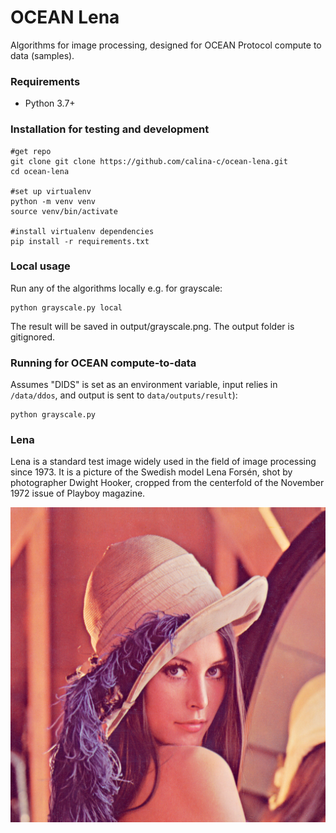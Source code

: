 # OCEAN Lena
Algorithms for image processing, designed for OCEAN Protocol compute to data (samples).

### Requirements

- Python 3.7+

### Installation for testing and development
```
#get repo
git clone git clone https://github.com/calina-c/ocean-lena.git
cd ocean-lena

#set up virtualenv
python -m venv venv
source venv/bin/activate

#install virtualenv dependencies
pip install -r requirements.txt
```

### Local usage
Run any of the algorithms locally e.g. for grayscale:

```console
python grayscale.py local
```

The result will be saved in output/grayscale.png. The output folder is gitignored.


### Running for OCEAN compute-to-data

Assumes "DIDS" is set as an environment variable, input relies in `/data/ddos`, and output is sent to `data/outputs/result`):

```console
python grayscale.py
```

### Lena
Lena is a standard test image widely used in the field of image processing since 1973.
It is a picture of the Swedish model Lena Forsén, shot by photographer Dwight Hooker, cropped from the centerfold of the November 1972 issue of Playboy magazine.

![The famous Lena image](lena.png)
